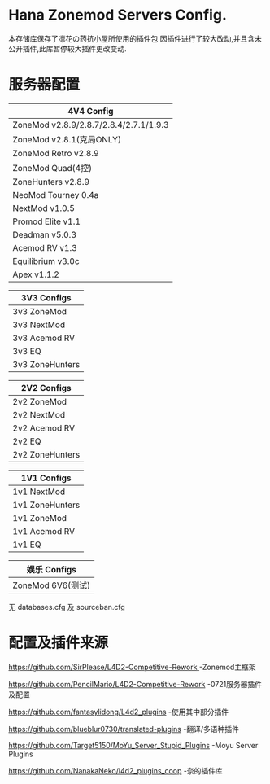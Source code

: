 # Hana Zonemod Servers Config.

本存储库保存了凛花の药抗小屋所使用的插件包
因插件进行了较大改动,并且含未公开插件,此库暂停较大插件更改变动.

# 服务器配置

| 4V4 Config                             |
| -------------------------------------- |
| ZoneMod v2.8.9/2.8.7/2.8.4/2.7.1/1.9.3 |
| ZoneMod v2.8.1(克局ONLY)               |
| ZoneMod Retro v2.8.9                   |
| ZoneMod Quad(4控)                      |
| ZoneHunters v2.8.9                     |
| NeoMod Tourney 0.4a                    |
| NextMod v1.0.5                         |
| Promod Elite v1.1                      |
| Deadman v5.0.3                         |
| Acemod RV v1.3                         |
| Equilibrium v3.0c                      |
| Apex v1.1.2                            |

| 3V3 Configs     |
| --------------- |
| 3v3 ZoneMod     |
| 3v3 NextMod     |
| 3v3 Acemod RV   |
| 3v3 EQ          |
| 3v3 ZoneHunters |

| 2V2 Configs     |
| --------------- |
| 2v2 ZoneMod     |
| 2v2 NextMod     |
| 2v2 Acemod RV   |
| 2v2 EQ          |
| 2v2 ZoneHunters |

| 1V1 Configs     |
| --------------- |
| 1v1 NextMod     |
| 1v1 ZoneHunters |
| 1v1 ZoneMod     |
| 1v1 Acemod RV   |
| 1v1 EQ          |

| 娱乐 Configs      |
| ----------------- |
| ZoneMod 6V6(测试) |

无 databases.cfg 及 sourceban.cfg

# 配置及插件来源

[https://github.com/SirPlease/L4D2-Competitive-Rework	](https://github.com/SirPlease/L4D2-Competitive-Rework)-Zonemod主框架

https://github.com/PencilMario/L4D2-Competitive-Rework		-0721服务器插件及配置

https://github.com/fantasylidong/L4d2_plugins	-使用其中部分插件

https://github.com/blueblur0730/translated-plugins	-翻译/多语种插件

https://github.com/Target5150/MoYu_Server_Stupid_Plugins	-Moyu Server Plugins

https://github.com/NanakaNeko/l4d2_plugins_coop	-奈的插件库
